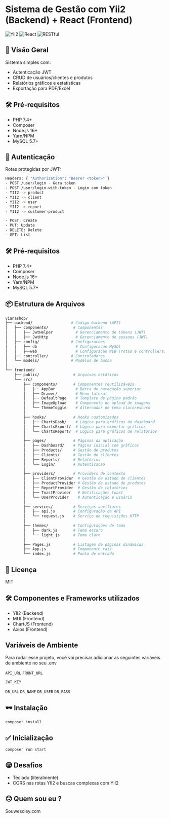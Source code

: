 # Sistema de Gestão com Yii2 (Backend) + React (Frontend)

![Yii2](https://img.shields.io/badge/Yii2-2.0.48-green)
![React](https://img.shields.io/badge/React-18.x-blue)
![RESTful](https://img.shields.io/badge/API-RESTful-orange)

## 📌 Visão Geral
Sistema simples com:
- Autenticação JWT
- CRUD de usuários/clientes e produtos
- Relatórios gráficos e estatísticas
- Exportação para PDF/Excel

## 🛠️ Pré-requisitos
- PHP 7.4+
- Composer
- Node.js 16+
- Yarn/NPM
- MySQL 5.7+

## 🔐 Autenticação
Rotas protegidas por JWT:
```bash
Headers: { "Authorization": "Bearer <token>" }
- POST /user/login - Gera token
- POST /user/login-with-token - Login com token
- YII2 -> product
- YII2 -> client
- YII2 -> user
- YII2 -> report
- YII2 -> customer-product

- POST: Create
- PUT: Update
- DELETE: Delete
- GET: List
```

## 🛠️ Pré-requisitos
- PHP 7.4+
- Composer
- Node.js 16+
- Yarn/NPM
- MySQL 5.7+

## 📦 Estrutura de Arquivos
```bash
vianashop/
├── backend/                 # Código backend (API)
│   ├── components/           # Componentes
│   │   ├── JwtHelper          # Gerenciamento de tokens (JWT)
│   │   ├── JwtHttp            # Gerenciamento de sessoes (JWT)
│   ├── config/              # Configuracoes
│   │   ├── db                 # Configuracao MySQl
│   │   ├──web                 # Configuracao WEB (rotas e controllers)
│   ├── controller/          # Controladores
│   └── models/              # Modelos de busca
│
└── frontend/
    ├── public/               # Arquivos estáticos
    └── src/
        ├── components/       # Componentes reutilizáveis
        │   ├── AppBar         # Barra de navegação superior
        │   ├── Drawer/        # Menu lateral
        │   ├── DefaultPage    # Template de página padrão
        │   ├── ImageUpload    # Componente de upload de imagens
        │   └── ThemeToggle    # Alternador de tema claro/escuro
        │
        ├── hooks/            # Hooks customizados
        │   ├── ChartsDash/    # Lógica para gráficos do dashboard
        │   ├── ChartsExport/  # Lógica para exportar gráficos
        │   └── ChartsReport/  # Lógica para gráficos de relatórios
        │
        ├── pages/            # Páginas da aplicação
        │   ├── Dashboard/    # Página inicial com gráficos
        │   ├── Products/     # Gestão de produtos
        │   ├── Clients/      # Gestão de clientes
        │   ├── Reports/      # Relatórios
        │   └── Login/        # Autenticacao
        │
        ├── providers/        # Providers de contexto
        │   ├── ClientProvider  # Gestão de estado de clientes
        │   ├── ProductProvider # Gestão de estado de produtos
        │   ├── ReportProvider  # Gestão de relatórios
        │   ├── ToastProvider   # Notificações toast
        │   └── UserProvider    # Autenticação e usuário
        │
        ├── services/         # Serviços auxiliares
        │   ├── api.js        # Configuração da API
        │   └── request.js    # Serviço de requisições HTTP
        │
        ├── themes/           # Configurações de tema
        │   ├── dark.js       # Tema escuro
        │   └── light.js      # Tema claro
        │
        ├── Pages.js          # Listagem de páginas dinâmicas
        ├── App.js            # Componente raiz
        └── index.js          # Ponto de entrada
```

## 📄 Licença
MIT

## 🛠️ Componentes e Frameworks utilizados
- YII2 (Backend)
- MUI (Frontend)
- ChartJS (Frontend)
- Axios (Frontend)


## Variáveis de Ambiente

Para rodar esse projeto, você vai precisar adicionar as seguintes variáveis de ambiente no seu .env

`API_URL`
`FRONT_URL`

`JWT_KEY`

`DB_URL`
`DB_NAME`
`DB_USER`
`DB_PASS`

## 🕶️ Instalação
```bash
composer install
```

## ✅ Inicialização
```bash
composer run start
```

## 😪 Desafios
- Teclado (literalmente)
- CORS nas rotas YII2 e buscas complexas com YII2

## 🙃 Quem sou eu ?
Souwescley.com